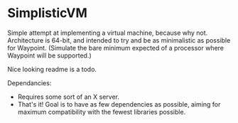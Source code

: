# SimplisticVM
Simple attempt at implementing a virtual machine, because why not.
Architecture is 64-bit, and intended to try and be as minimalistic as possible for Waypoint. (Simulate the bare minimum expected of a processor where Waypoint will be supported.)

Nice looking readme is a todo.


Dependancies:
  - Requires some sort of an X server.
  - That's it! Goal is to have as few dependencies as possible, aiming for maximum compatibility with the fewest libraries possible.
